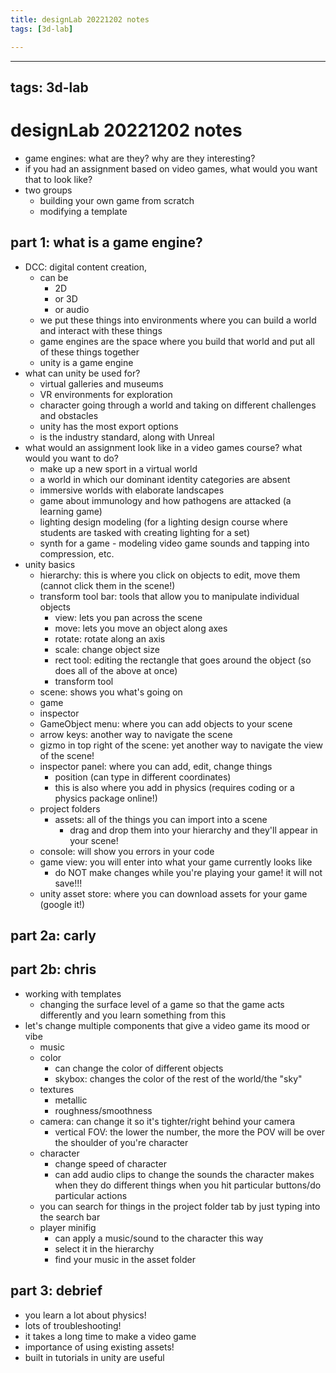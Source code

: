 ```yaml
---
title: designLab 20221202 notes
tags: [3d-lab]

---
```


---
tags: 3d-lab
---

# designLab 20221202 notes

* game engines: what are they? why are they interesting?
* if you had an assignment based on video games, what would you want that to look like?
* two groups
    * building your own game from scratch
    * modifying a template

## part 1: what is a game engine? 
* DCC: digital content creation, 
    * can be 
        * 2D 
        * or 3D 
        * or audio
    * we put these things into environments where you can build a world and interact with these things
    * game engines are the space where you build that world and put all of these things together
    * unity is a game engine
* what can unity be used for?
    * virtual galleries and museums
    * VR environments for exploration
    * character going through a world and taking on different challenges and obstacles
    * unity has the most export options
    * is the industry standard, along with Unreal
* what would an assignment look like in a video games course? what would you want to do?
    * make up a new sport in a virtual world
    * a world in which our dominant identity categories are absent 
    * immersive worlds with elaborate landscapes
    * game about immunology and how pathogens are attacked (a learning game)
    * lighting design modeling (for a lighting design course where students are tasked with creating lighting for a set)
    * synth for a game - modeling video game sounds and tapping into compression, etc.
* unity basics
    * hierarchy: this is where you click on objects to edit, move them (cannot click them in the scene!)
    * transform tool bar: tools that allow you to manipulate individual objects
        * view: lets you pan across the scene
        * move: lets you move an object along axes
        * rotate: rotate along an axis
        * scale: change object size
        * rect tool: editing the rectangle that goes around the object (so does all of the above at once)
        * transform tool
    * scene: shows you what's going on 
    * game
    * inspector
    * GameObject menu: where you can add objects to your scene
    * arrow keys: another way to navigate the scene
    * gizmo in top right of the scene: yet another way to navigate the view of the scene!
    * inspector panel: where you can add, edit, change things
        * position (can type in different coordinates)
        * this is also where you add in physics (requires coding or a physics package online!)
    * project folders
        * assets: all of the things you can import into a scene
            * drag and drop them into your hierarchy and they'll appear in your scene!
    * console: will show you errors in your code
    * game view: you will enter into what your game currently looks like
        * do NOT make changes while you're playing your game! it will not save!!!
    * unity asset store: where you can download assets for your game (google it!)

## part 2a: carly


## part 2b: chris
* working with templates
    * changing the surface level of a game so that the game acts differently and you learn something from this
* let's change multiple components that give a video game its mood or vibe
    * music
    * color
        * can change the color of different objects
        * skybox: changes the color of the rest of the world/the "sky"
    * textures
        * metallic
        * roughness/smoothness
    * camera: can change it so it's tighter/right behind your camera
        * vertical FOV: the lower the number, the more the POV will be over the shoulder of you're character
    * character
        * change speed of character 
        * can add audio clips to change the sounds the character makes when they do different things when you hit particular buttons/do particular actions
    * you can search for things in the project folder tab by just typing into the search bar
    * player minifig
        * can apply a music/sound to the character this way
        * select it in the hierarchy 
        * find your music in the asset folder


## part 3: debrief
* you learn a lot about physics!
* lots of troubleshooting!
* it takes a long time to make a video game
* importance of using existing assets!
* built in tutorials in unity are useful